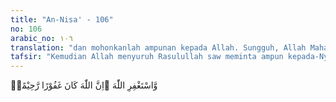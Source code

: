 ```yaml
---
title: "An-Nisa' - 106"
no: 106
arabic_no: ١٠٦
translation: "dan mohonkanlah ampunan kepada Allah. Sungguh, Allah Maha Pengampun, Maha Penyayang."
tafsir: "Kemudian Allah menyuruh Rasulullah saw meminta ampun kepada-Nya atas sikapnya yang lekas percaya kepada laporan satu pihak yang berperkara karena sesungguhnya Allah Mahabesar ampunan-Nya dan Maha Pengasih dan Penyayang kepada hamba-Nya yang meminta ampun.\n\nTindakan beliau itu bukanlah suatu kesalahan. Beliau memutuskan dengan ijtihad, dan tuduhan kepada Tu'mah tidak disertai dengan bukti-bukti, lalu beliau percaya keterangan pembelaan famili Tu'mah. Diriwayatkan dari kitab shahih Bukhari dan shahih Muslim sebagai berikut:\n\n\"Dari Ummu Salamah bahwasanya Rasulullah saw mendengar keributan orang-orang bertengkar di muka pintu rumahnya, lalu beliau mendatangi mereka. Beliau berkata, \"Ketahuilah bahwa sesungguhnya aku ini hanya seorang manusia. Aku memutuskan suatu perkara sesuai dengan apa yang kudengar. Mungkin salah seorang kamu lebih pandai mengemukakan alasan dari yang lain, lalu aku mengambil keputusan untuknya. Maka barang siapa aku tetapkan untuknya hak seorang Muslim, maka sesungguhnya hak itu adalah sepotong api neraka. Maka hendaklah dia memikulnya atau membuangnya.\" (Riwayat al-Bukhari-Muslim)."
---
```

وَّاسْتَغْفِرِ اللّٰهَ ۗاِنَّ اللّٰهَ كَانَ غَفُوْرًا رَّحِيْمًاۚ 